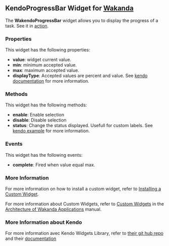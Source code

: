 ## KendoProgressBar Widget for [Wakanda](http://wakanda.org)The __WakendoProgressBar__ widget allows you to display the progress of a task.See it in [action](http://demos.telerik.com/kendo-ui/web/progressbar/index.html).### PropertiesThis widget has the following properties:* __value__: widget current value.* __min__: minimum accepted value. * __max__: maximum accepted value.* __displayType__: Accepted values are percent and value. See [kendo documentation](http://docs.telerik.com/kendo-ui/api/web/progressbar#configuration-type) for more information.### MethodsThis widget has the following methods:* __enable__: Enable selection* __disable__: Disable selection* __status__: Change the status displayed. Usefull for custom labels. See [kendo example](http://demos.telerik.com/kendo-ui/web/progressbar/customlabel.html) for more information.### EventsThis widget has the following events:* __complete__: Fired when value equal max.### More InformationFor more information on how to install a custom widget, refer to [Installing a Custom Widget](http://doc.wakanda.org/WakandaStudio0/help/Title/en/page3869.html#1027761).For more information about Custom Widgets, refer to [Custom Widgets](http://doc.wakanda.org/Wakanda0.v5/help/Title/en/page3863.html "Custom Widgets") in the [Architecture of Wakanda Applications](http://doc.wakanda.org/Wakanda0.v5/help/Title/en/page3844.html "Architecture of Wakanda Applications") manual.### More Information about KendoFor more information avec Kendo Widgets Library, refer to [their git hub repo](https://github.com/telerik/kendo-ui-core) and their [documentation](http://docs.telerik.com/kendo-ui)